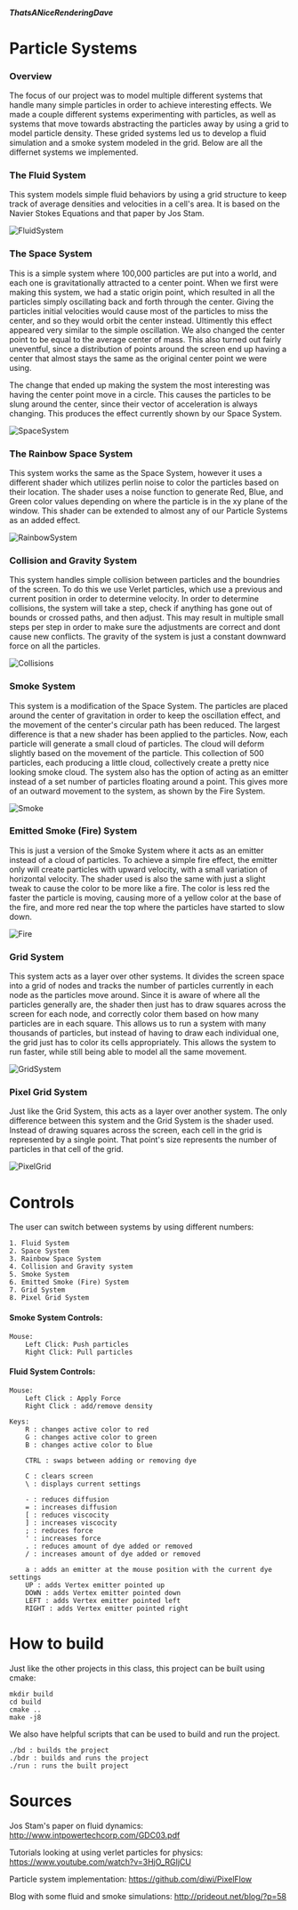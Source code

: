 ##### ThatsANiceRenderingDave
# Particle Systems
### Overview

The focus of our project was to model multiple different systems that handle many simple particles in order to achieve interesting effects. We made a couple different systems experimenting with particles, as well as systems that move towards abstracting the particles away by using a grid to model particle density. These grided systems led us to develop a fluid simulation and a smoke system modeled in the grid. Below are all the differnet systems we implemented.  

### The Fluid System

This system models simple fluid behaviors by using a grid structure to keep track of average densities and velocities in a cell's area. It is based on the Navier Stokes Equations and that paper by Jos Stam.

![FluidSystem](./FluidSystem.png)

### The Space System

This is a simple system where 100,000 particles are put into a world, and each one is gravitationally attracted to a center point. When we first were making this system, we had a static origin point, which resulted in all the particles simply oscillating back and forth through the center. Giving the particles initial velocities would cause most of the particles to miss the center, and so they would orbit the center instead. Ultimently this effect appeared very similar to the simple oscillation. We also changed the center point to be equal to the average center of mass. This also turned out fairly uneventful, since a distribution of points around the screen end up having a center that almost stays the same as the original center point we were using.

The change that ended up making the system the most interesting was having the center point move in a circle. This causes the particles to be slung around the center, since their vector of acceleration is always changing. This produces the effect currently shown by our Space System.

![SpaceSystem](./SpaceSystem.png)



### The Rainbow Space System

This system works the same as the Space System, however it uses a different shader which utilizes perlin noise to color the particles based on their location. The shader uses a noise function to generate Red, Blue, and Green color values depending on where the particle is in the xy plane of the window. This shader can be extended to almost any of our Particle Systems as an added effect.

![RainbowSystem](./RainbowSystem.png)

### Collision and Gravity System

This system handles simple collision between particles and the boundries of the screen. To do this we use Verlet particles, which use a previous and current position in order to determine velocity. In order to determine collisions, the system will take a step, check if anything has gone out of bounds or crossed paths, and then adjust. This may result in multiple small steps per step in order to make sure the adjustments are correct and dont cause new conflicts. The gravity of the system is just a constant downward force on all the particles.

![Collisions](./Collisions.png)

### Smoke System

This system is a modification of the Space System. The particles are placed around the center of gravitation in order to keep the oscillation effect, and the movement of the center's circular path has been reduced. The largest difference is that a new shader has been applied to the particles. Now, each particle will generate a small cloud of particles. The cloud will deform slightly based on the movement of the particle. This collection of 500 particles, each producing a little cloud, collectively create a pretty nice looking smoke cloud. The system also has the option of acting as an emitter instead of a set number of particles floating around a point. This gives more of an outward movement to the system, as shown by the Fire System.

![Smoke](./Smoke.png)

### Emitted Smoke (Fire) System

This is just a version of the Smoke System where it acts as an emitter instead of a cloud of particles. To achieve a simple fire effect, the emitter only will create particles with upward velocity, with a small variation of horizontal velocity. The shader used is also the same with just a slight tweak to cause the color to be more like a fire. The color is less red the faster the particle is moving, causing more of a yellow color at the base of the fire, and more red near the top where the particles have started to slow down.

![Fire](./Fire.png)

### Grid System

This system acts as a layer over other systems. It divides the screen space into a grid of nodes and tracks the number of particles currently in each node as the particles move around. Since it is aware of where all the particles generally are, the shader then just has to draw squares across the screen for each node, and correctly color them based on how many particles are in each square. This allows us to run a system with many thousands of particles, but instead of having to draw each individual one, the grid just has to color its cells appropriately. This allows the system to run faster, while still being able to model all the same movement.

![GridSystem](./GridSystem.png)

### Pixel Grid System

Just like the Grid System, this acts as a layer over another system. The only difference between this system and the Grid System is the shader used. Instead of drawing squares across the screen, each cell in the grid is represented by a single point. That point's size represents the number of particles in that cell of the grid.

![PixelGrid](./PixelGrid.png)

Controls
============

The user can switch between systems by using different numbers:

    1. Fluid System
    2. Space System
    3. Rainbow Space System
    4. Collision and Gravity system
    5. Smoke System
    6. Emitted Smoke (Fire) System
    7. Grid System
    8. Pixel Grid System


#### Smoke System Controls:

    Mouse:
    	Left Click: Push particles
    	Right Click: Pull particles


#### Fluid System Controls:


    Mouse:
        Left Click : Apply Force
        Right Click : add/remove density
    
    Keys:
        R : changes active color to red 
        G : changes active color to green
        B : changes active color to blue
    
        CTRL : swaps between adding or removing dye
        
        C : clears screen
        \ : displays current settings
    
        - : reduces diffusion
        = : increases diffusion
        [ : reduces viscocity
        ] : increases viscocity
        ; : reduces force
        ' : increases force
        . : reduces amount of dye added or removed
        / : increases amount of dye added or removed
    
        a : adds an emitter at the mouse position with the current dye settings
        UP : adds Vertex emitter pointed up
        DOWN : adds Vertex emitter pointed down
        LEFT : adds Vertex emitter pointed left
        RIGHT : adds Vertex emitter pointed right


# How to build

Just like the other projects in this class, this project can be built using cmake:

    mkdir build
    cd build
    cmake ..
    make -j8
We also have helpful scripts that can be used to build and run the project.

    ./bd : builds the project
    ./bdr : builds and runs the project
    ./run : runs the built project


# Sources

Jos Stam's paper on fluid dynamics: http://www.intpowertechcorp.com/GDC03.pdf

Tutorials looking at using verlet particles for physics: https://www.youtube.com/watch?v=3HjO_RGIjCU

Particle system implementation: https://github.com/diwi/PixelFlow

Blog with some fluid and smoke simulations: http://prideout.net/blog/?p=58